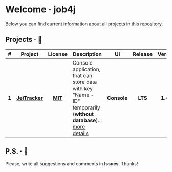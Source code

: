 # Welcome &middot; job4j

Below you can find current information about all projects in this repository.

## Projects &middot; :rocket:

| # | Project | License | Description | UI | Release | Version |
|:-:| :-----: | :-----: | ----------- | :-: | :-----: | :----: |
| **1** | **[JeiTracker](https://github.com/jeikhan/job4j/tree/hotfix_3/chapter_002/src/main/java/ru/job4j/tracker)** | **[MIT](https://github.com/jeikhan/job4j/blob/hotfix_3/LICENSE)** | Console application, that can store data with key "Name - ID" temporarily (**without database**)... [more details](https://github.com/jeikhan/job4j/blob/hotfix_3/chapter_002/src/main/java/ru/job4j/tracker/README.md) | **Console** | **LTS** | **1.4.1** |

## P.S. &middot; :snail:

Please, write all suggestions and comments in **Issues**. Thanks!